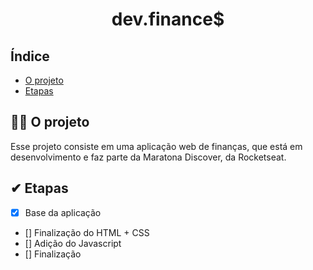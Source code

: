 <h1 align=center>dev.finance$</h1>

<div id="indice">

## Índice
- [O projeto](#project)
- [Etapas](#steps)
</div>

<div id="project">

## 👩‍💻 O projeto
Esse projeto consiste em uma aplicação web de finanças, que está em desenvolvimento e faz parte da Maratona Discover, da Rocketseat.
</div>

<div id="steps">

## ✔ Etapas
- [x] Base da aplicação
- [] Finalização do HTML + CSS
- [] Adição do Javascript
- [] Finalização
</div>

<div id="footer"></div>